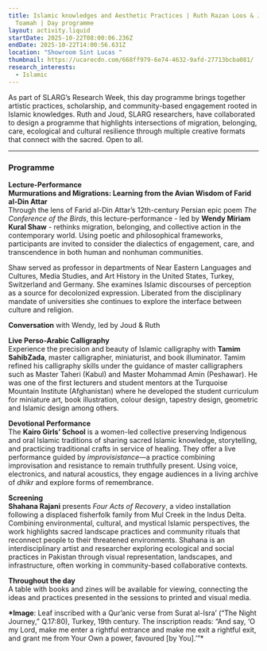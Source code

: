 ```yaml
---
title: Islamic knowledges and Aesthetic Practices | Ruth Razan Loos & Joud
  Toamah | Day programme
layout: activity.liquid
startDate: 2025-10-22T08:00:06.236Z
endDate: 2025-10-22T14:00:56.631Z
location: "Showroom Sint Lucas "
thumbnail: https://ucarecdn.com/668ff979-6e74-4632-9afd-27713bcba081/
research_interests:
  - Islamic
---
```

As part of SLARG’s Research Week, this day programme brings together artistic practices, scholarship, and community-based engagement rooted in Islamic knowledges. Ruth and Joud, SLARG researchers, have collaborated to design a programme that highlights intersections of migration, belonging, care, ecological and cultural resilience through multiple creative formats that connect with the sacred. Open to all.

- - -

### **Programme**

**Lecture-Performance**\
**Murmurations and Migrations: Learning from the Avian Wisdom of Farid al-Din Attar**\
Through the lens of Farid al-Din Attar’s 12th-century Persian epic poem *The Conference of the Birds*, this lecture-performance - led by **Wendy Miriam Kural Shaw** - rethinks migration, belonging, and collective action in the contemporary world. Using poetic and philosophical frameworks, participants are invited to consider the dialectics of engagement, care, and transcendence in both human and nonhuman communities. 

Shaw served as professor in departments of Near Eastern Languages and Cultures, Media Studies, and Art History in the United States, Turkey, Switzerland and Germany. She examines Islamic discourses of perception as a source for decolonized expression. Liberated from the disciplinary mandate of universities she continues to explore the interface between culture and religion. 

**Conversation** with Wendy, led by Joud & Ruth

**Live Perso-Arabic Calligraphy**\
Experience the precision and beauty of Islamic calligraphy with **Tamim SahibZada**, master calligrapher, miniaturist, and book illuminator. Tamim refined his calligraphy skills under the guidance of master calligraphers such as Master Taheri (Kabul) and Master Mohammad Amin (Peshawar). He was one of the first lecturers and student mentors at the Turquoise Mountain Institute (Afghanistan) where he developed the student curriculum for miniature art, book illustration, colour design, tapestry design, geometric and Islamic design among others.

**Devotional Performance**\
The **Kairo Girls’ School** is a women-led collective preserving Indigenous and oral Islamic traditions of sharing sacred Islamic knowledge, storytelling, and practicing traditional crafts in service of healing. They offer a live performance guided by *improvisistance*—a practice combining improvisation and resistance to remain truthfully present. Using voice, electronics, and natural acoustics, they engage audiences in a living archive of *dhikr* and explore forms of remembrance.

**Screening**\
**Shahana Rajani** presents *Four Acts of Recovery*, a video installation following a displaced fisherfolk family from Mul Creek in the Indus Delta. Combining environmental, cultural, and mystical Islamic perspectives, the work highlights sacred landscape practices and community rituals that reconnect people to their threatened environments. Shahana is an interdisciplinary artist and researcher exploring ecological and social practices in Pakistan through visual representation, landscapes, and infrastructure, often working in community-based collaborative contexts.

**Throughout the day**\
A table with books and zines will be available for viewing, connecting the ideas and practices presented in the sessions to printed and visual media.

**\*Image**: Leaf inscribed with a Qur’anic verse from Surat al-Isra’ (“The Night Journey,” Q.17:80), Turkey, 19th century. The inscription reads: “And say, ‘O my Lord, make me enter a rightful entrance and make me exit a rightful exit, and grant me from Your Own a power, favoured \[by You].’”*